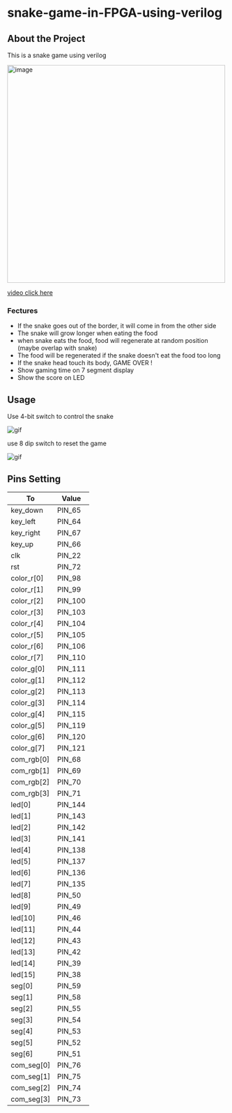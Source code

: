 # snake-game-in-FPGA-using-verilog

## About the Project
This is a snake game using verilog

<img src="https://github.com/abc911217/snake-game-in-FPGA-using-verilog/blob/main/image/snake.jpg?raw=true" alt="image" width="500"/>

[video click here](https://youtu.be/_I3xCUduyhc)

### Fectures
* If the snake goes out of the border, it will come in from the other side
* The snake will grow longer when eating the food
* when snake eats the food, food will regenerate at random position (maybe overlap with snake)
* The food will be regenerated if the snake doesn't eat the food too long
* If the snake head touch its body, GAME OVER !
* Show gaming time on 7 segment display
* Show the score on LED

## Usage
Use 4-bit switch to control the snake

![gif](https://github.com/abc911217/snake-game-in-FPGA-using-verilog/blob/main/image/move.gif?raw=true)

use 8 dip switch to reset the game

![gif](https://github.com/abc911217/snake-game-in-FPGA-using-verilog/blob/main/image/reset.gif?raw=true)

## Pins Setting
| To        | Value    |
| --------- | -------- |
key_down	|	PIN_65
key_left	|	PIN_64
key_right	|	PIN_67
key_up	    |	PIN_66
clk	        |	PIN_22
rst	        |	PIN_72
color_r[0]	|	PIN_98
color_r[1]	|	PIN_99
color_r[2]	|	PIN_100
color_r[3]	|	PIN_103
color_r[4]	|	PIN_104
color_r[5]	|	PIN_105
color_r[6]	|	PIN_106
color_r[7]	|	PIN_110
color_g[0]	|	PIN_111
color_g[1]	|	PIN_112
color_g[2]	|	PIN_113
color_g[3]	|	PIN_114
color_g[4]	|	PIN_115
color_g[5]	|	PIN_119
color_g[6]	|	PIN_120
color_g[7]	|	PIN_121
com_rgb[0]	|	PIN_68
com_rgb[1]	|	PIN_69
com_rgb[2]	|	PIN_70
com_rgb[3]	|	PIN_71|
led[0]	    |	PIN_144
led[1]	    |	PIN_143
led[2]	    |	PIN_142
led[3]	    |	PIN_141
led[4]	    |	PIN_138
led[5]	    |	PIN_137
led[6]	    |	PIN_136
led[7]	    |	PIN_135
led[8]	    |	PIN_50
led[9]	    |	PIN_49
led[10]	    |	PIN_46
led[11]	    |	PIN_44
led[12]	    |	PIN_43
led[13]	    |   PIN_42
led[14]	    |	PIN_39
led[15]	    |	PIN_38
seg[0]	    |	PIN_59
seg[1]	    |	PIN_58
seg[2]	    |	PIN_55
seg[3]	    |	PIN_54
seg[4]	    |	PIN_53
seg[5]	    |	PIN_52
seg[6]	    |	PIN_51
com_seg[0]	|	PIN_76
com_seg[1]	|	PIN_75
com_seg[2]	|	PIN_74
com_seg[3]	|	PIN_73
